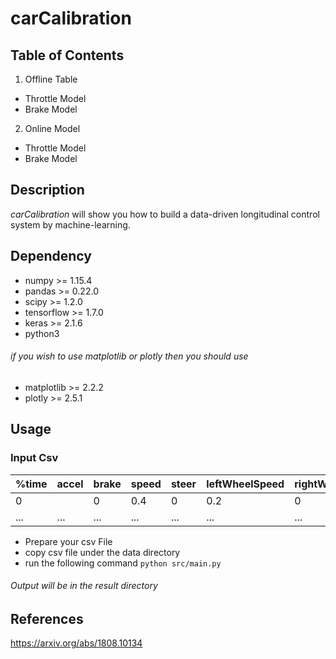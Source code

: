 # carCalibration

## Table of Contents
1. Offline Table
  - Throttle Model
  - Brake Model
  
2. Online Model
  - Throttle Model
  - Brake Model
  
## Description
_carCalibration_ will show you how to build a data-driven longitudinal control system by machine-learning. 
  
## Dependency
- numpy >= 1.15.4
- pandas >= 0.22.0
- scipy >= 1.2.0
- tensorflow >= 1.7.0
- keras >= 2.1.6
- python3

###### if you wish to use matplotlib or plotly then you should use
- matplotlib >= 2.2.2
- plotly >= 2.5.1

## Usage

### Input Csv
| %time | accel | brake | speed | steer | leftWheelSpeed | rightWheelSpeed | 
----- | ----- | ----- | ----- | ----- | -----| ----- |
| 0 | | 0 | 0.4 | 0 | 0.2 | 0 | 0 |
| ... | ... | ... | ... | ... | ... | ... |

- Prepare your csv File
- copy csv file under the data directory
- run the following command
`python src/main.py`

###### Output will be in the result directory

## References
https://arxiv.org/abs/1808.10134
